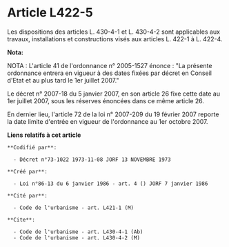# Article L422-5

Les dispositions des articles L. 430-4-1 et L. 430-4-2 sont applicables aux travaux, installations et constructions visés aux
articles L. 422-1 à L. 422-4.

**Nota:**

NOTA : L'article 41 de l'ordonnance n° 2005-1527 énonce : "La présente ordonnance entrera en vigueur à des dates fixées par
décret en Conseil d'Etat et au plus tard le 1er juillet 2007."

Le décret n° 2007-18 du 5 janvier 2007, en son article 26 fixe cette date au 1er juillet 2007, sous les réserves énoncées
dans ce même article 26.

En dernier lieu, l'article 72 de la loi n° 2007-209 du 19 février 2007 reporte la date limite d'entrée en vigueur de
l'ordonnance au 1er octobre 2007.

**Liens relatifs à cet article**

	**Codifié par**:

	  - Décret n°73-1022 1973-11-08 JORF 13 NOVEMBRE 1973

	**Créé par**:

	  - Loi n°86-13 du 6 janvier 1986 - art. 4 () JORF 7 janvier 1986

	**Cité par**:

	  - Code de l'urbanisme - art. L421-1 (M)

	**Cite**:

	  - Code de l'urbanisme - art. L430-4-1 (Ab)
	  - Code de l'urbanisme - art. L430-4-2 (M)
